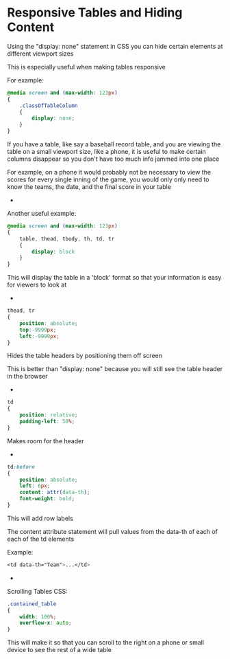# Responsive Tables and Hiding Content

Using the "display: none" statement in CSS you can hide certain elements at different viewport sizes

This is especially useful when making tables responsive

For example:

```CSS
@media screen and (max-width: 123px)
{
    .classOfTableColumn
    {
        display: none;
    }
}
```

If you have a table, like say a baseball record table, and you are viewing the table on a small viewport size, like a phone, it is useful to make certain columns disappear so you don't have too much info jammed into one place

For example, on a phone it would probably not be necessary to view the scores for every single inning of the game, you would only only need to know the teams, the date, and the final score in your table

-

Another useful example:

```CSS
@media screen and (max-width: 123px)
{
    table, thead, tbody, th, td, tr
    {
        display: block
    }
}
```

This will display the table in a 'block' format so that your information is easy for viewers to look at

-

```CSS
thead, tr
{
    position: absolute;
    top:-9999px;
    left:-9999px;
}
```

Hides the table headers by positioning them off screen

This is better than "display: none" because you will still see the table header in the browser

-

```CSS
td
{
    position: relative;
    padding-left: 50%;
}
```

Makes room for the header

-

```CSS
td:before
{
    position: absolute;
    left: 6px;
    content: attr(data-th);
    font-weight: bold;
}
```

This will add row labels

The content attribute statement will pull values from the data-th of each of each of the td elements

Example:

```CSS
<td data-th="Team">...</td>
```

-

Scrolling Tables CSS:

```CSS
.contained_table
{
    width: 100%;
    overflow-x: auto;
}
```

This will make it so that you can scroll to the right on a phone or small device to see the rest of a wide table
